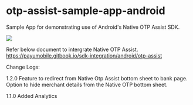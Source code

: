 # otp-assist-sample-app-android
 
Sample App for demonstrating use of Android's Native OTP Assist SDK.

![](https://media.giphy.com/media/QnKcp31bIgRgvP27Kb/giphy.gif)

Refer below document to intergrate Native OTP Assist.
https://payumobile.gitbook.io/sdk-integration/android/otp-assist


Change Logs:

1.2.0
Feature to redirect from Native Otp Assist bottom sheet to bank page.
Option to hide merchant details from the Native OTP bottom sheet.


1.1.0
Added Analytics


